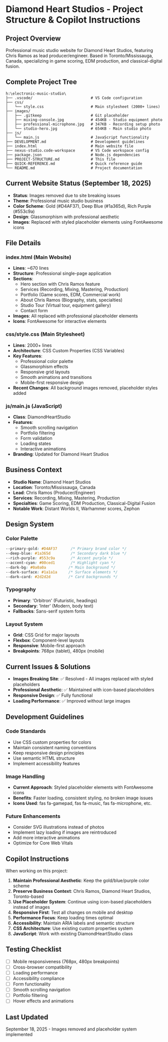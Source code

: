 # Diamond Heart Studios - Project Structure & Copilot Instructions

## Project Overview
Professional music studio website for Diamond Heart Studios, featuring Chris Ramos as lead producer/engineer. Based in Toronto/Mississauga, Canada, specializing in game scoring, EDM production, and classical-digital fusion.

## Complete Project Tree
```
h:\electronic-music-studio\
├── .vscode/                          # VS Code configuration
├── css/
│   └── style.css                     # Main stylesheet (2000+ lines)
├── images/
│   ├── .gitkeep                      # Git placeholder
│   ├── mixing-console.jpg            # 454KB - Studio equipment photo
│   ├── professional-microphone.jpg   # 347KB - Recording setup photo
│   └── studio-hero.jpg               # 654KB - Main studio photo
├── js/
│   └── main.js                       # JavaScript functionality
├── DEVELOPMENT.md                    # Development guidelines
├── index.html                        # Main website file
├── nexus-studio.code-workspace       # VS Code workspace config
├── package.json                      # Node.js dependencies
├── PROJECT-STRUCTURE.md              # This file
├── QUICK-REFERENCE.md                # Quick reference guide
└── README.md                         # Project documentation
```

## Current Website Status (September 18, 2025)
- **Status**: Images removed due to site breaking issues
- **Theme**: Professional music studio business
- **Color Scheme**: Gold (#D4AF37), Deep Blue (#1a365d), Rich Purple (#553c9a)
- **Design**: Glassmorphism with professional aesthetic
- **Images**: Replaced with styled placeholder elements using FontAwesome icons

## File Details

### index.html (Main Website)
- **Lines**: ~670 lines
- **Structure**: Professional single-page application
- **Sections**:
  - Hero section with Chris Ramos feature
  - Services (Recording, Mixing, Mastering, Production)
  - Portfolio (Game scores, EDM, Commercial work)
  - About Chris Ramos (Biography, stats, specialties)
  - Studio Tour (Virtual tour, equipment gallery)
  - Contact form
- **Images**: All replaced with professional placeholder elements
- **Icons**: FontAwesome for interactive elements

### css/style.css (Main Stylesheet)
- **Lines**: 2000+ lines
- **Architecture**: CSS Custom Properties (CSS Variables)
- **Key Features**:
  - Professional color palette
  - Glassmorphism effects
  - Responsive grid layouts
  - Smooth animations and transitions
  - Mobile-first responsive design
- **Recent Changes**: All background images removed, placeholder styles added

### js/main.js (JavaScript)
- **Class**: DiamondHeartStudio
- **Features**:
  - Smooth scrolling navigation
  - Portfolio filtering
  - Form validation
  - Loading states
  - Interactive animations
- **Branding**: Updated for Diamond Heart Studios

## Business Context
- **Studio Name**: Diamond Heart Studios
- **Location**: Toronto/Mississauga, Canada
- **Lead**: Chris Ramos (Producer/Engineer)
- **Services**: Recording, Mixing, Mastering, Production
- **Specialties**: Game Scoring, EDM Production, Classical-Digital Fusion
- **Notable Work**: Distant Worlds II, Warhammer scores, Zephon

## Design System

### Color Palette
```css
--primary-gold: #D4AF37      /* Primary brand color */
--deep-blue: #1a365d         /* Secondary dark blue */
--rich-purple: #553c9a       /* Accent purple */
--accent-cyan: #00ced1       /* Highlight cyan */
--dark-bg: #0a0a0a          /* Main background */
--dark-surface: #1a1a1a     /* Surface elements */
--dark-card: #2d2d2d        /* Card backgrounds */
```

### Typography
- **Primary**: 'Orbitron' (Futuristic, headings)
- **Secondary**: 'Inter' (Modern, body text)
- **Fallbacks**: Sans-serif system fonts

### Layout System
- **Grid**: CSS Grid for major layouts
- **Flexbox**: Component-level layouts
- **Responsive**: Mobile-first approach
- **Breakpoints**: 768px (tablet), 480px (mobile)

## Current Issues & Solutions
- **Images Breaking Site**: ✅ Resolved - All images replaced with styled placeholders
- **Professional Aesthetic**: ✅ Maintained with icon-based placeholders
- **Responsive Design**: ✅ Fully functional
- **Loading Performance**: ✅ Improved without large images

## Development Guidelines

### Code Standards
- Use CSS custom properties for colors
- Maintain consistent naming conventions
- Keep responsive design principles
- Use semantic HTML structure
- Implement accessibility features

### Image Handling
- **Current Approach**: Styled placeholder elements with FontAwesome icons
- **Benefits**: Faster loading, consistent styling, no broken image issues
- **Icons Used**: fas fa-gamepad, fas fa-music, fas fa-microphone, etc.

### Future Enhancements
- Consider SVG illustrations instead of photos
- Implement lazy loading if images are reintroduced
- Add more interactive animations
- Optimize for Core Web Vitals

## Copilot Instructions
When working on this project:
1. **Maintain Professional Aesthetic**: Keep the gold/blue/purple color scheme
2. **Preserve Business Context**: Chris Ramos, Diamond Heart Studios, Toronto-based
3. **Use Placeholder System**: Continue using icon-based placeholders instead of images
4. **Responsive First**: Test all changes on mobile and desktop
5. **Performance Focus**: Keep loading times optimal
6. **Accessibility**: Maintain ARIA labels and semantic structure
7. **CSS Architecture**: Use existing custom properties system
8. **JavaScript**: Work with existing DiamondHeartStudio class

## Testing Checklist
- [ ] Mobile responsiveness (768px, 480px breakpoints)
- [ ] Cross-browser compatibility
- [ ] Loading performance
- [ ] Accessibility compliance
- [ ] Form functionality
- [ ] Smooth scrolling navigation
- [ ] Portfolio filtering
- [ ] Hover effects and animations

## Last Updated
September 18, 2025 - Images removed and placeholder system implemented
